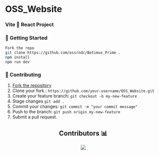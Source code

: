 # OSS_Website
### Vite 🤝 React Project

### 🚀 **Getting Started**

```sh
Fork the repo
git clone https://github.com/ossrndc/Botimus_Prime .
npm install
npm run dev
```
### 🤝 Contributing
1. [Fork the repository](https://github.com/ossrndc/OSS_Website/fork "Fork the repository")
2. Clone your fork : `https://github.com/your-username/OSS_Website.git`
3. Create your feature branch: ` git checkout -b my-new-feature `
4. Stage changes `git add .`
5. Commit your changes: `git commit -m "your commit message"`
6. Push to the branch: `git push origin my-new-feature`
7. Submit a pull request.

<h2 align="center"><b>Contributors 📊 </b></h2>

<p align="center">
<a href="https://github.com/firtysh/mlody/graphs/contributors">
  <img src="https://contrib.rocks/image?repo=ossrndc/Botimus_Prime" />
</a>
</p>
